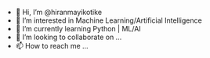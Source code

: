 - 👋 Hi, I’m @hiranmayikotike
- 👀 I’m interested in Machine Learning/Artificial Intelligence
- 🌱 I’m currently learning Python | ML/AI
- 💞️ I’m looking to collaborate on ...
- 📫 How to reach me ...

<!---
hiranmayikotike/hiranmayikotike is a ✨ special ✨ repository because its `README.md` (this file) appears on your GitHub profile.
You can click the Preview link to take a look at your changes.
--->
